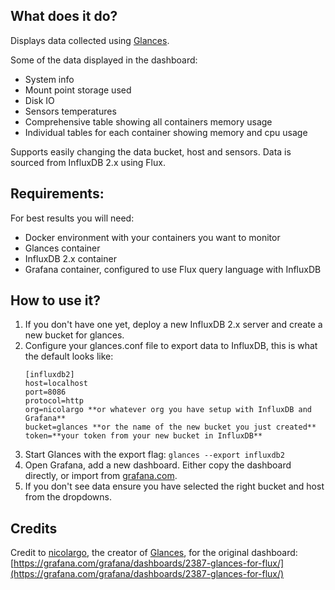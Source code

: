 ## What does it do?

Displays data collected using [Glances](https://github.com/nicolargo/glances).

Some of the data displayed in the dashboard:

- System info
- Mount point storage used
- Disk IO
- Sensors temperatures
- Comprehensive table showing all containers memory usage
- Individual tables for each container showing memory and cpu usage

Supports easily changing the data bucket, host and sensors.
Data is sourced from InfluxDB 2.x using Flux.

## Requirements:

For best results you will need:

- Docker environment with your containers you want to monitor
- Glances container
- InfluxDB 2.x container
- Grafana container, configured to use Flux query language with InfluxDB

## How to use it?

1. If you don't have one yet, deploy a new InfluxDB 2.x server and create a new bucket for glances.
2. Configure your glances.conf file to export data to InfluxDB, this is what the default looks like:
   ```
   [influxdb2]
   host=localhost
   port=8086
   protocol=http
   org=nicolargo **or whatever org you have setup with InfluxDB and Grafana**
   bucket=glances **or the name of the new bucket you just created**
   token=**your token from your new bucket in InfluxDB**
   ```
3. Start Glances with the export flag: `glances --export influxdb2`
4. Open Grafana, add a new dashboard. Either copy the dashboard directly, or import from [grafana.com](https://grafana.com/grafana/dashboards/23211-glances-flux/).
5. If you don't see data ensure you have selected the right bucket and host from the dropdowns.

## Credits

Credit to [nicolargo](https://github.com/nicolargo/), the creator of [Glances](https://github.com/nicolargo/glances), for the original dashboard:
[https://grafana.com/grafana/dashboards/2387-glances-for-flux/](https://grafana.com/grafana/dashboards/2387-glances-for-flux/)

